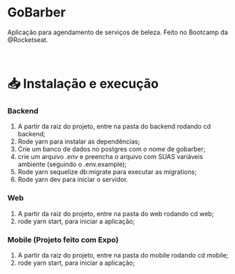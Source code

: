 

# GoBarber
Aplicação para agendamento de serviços de beleza. Feito no Bootcamp da @Rocketseat.

<br/>

# 📥 Instalação e execução

### Backend
1. A partir da raiz do projeto, entre na pasta do backend rodando cd backend;
2. Rode yarn para instalar as dependências;
3. Crie um banco de dados no postgres com o nome de gobarber;
4. crie um arquivo .env e preencha o arquivo com SUAS variáveis ambiente (seguindo o .env.example);
5. Rode yarn sequelize db:migrate para executar as migrations;
6. Rode yarn dev para iniciar o servidor.

### Web
1. A partir da raiz do projeto, entre na pasta do web rodando cd web;
2. rode yarn start, para iniciar a aplicação;<br/>

### Mobile (Projeto feito com Expo)
1. A partir da raiz do projeto, entre na pasta do mobile rodando cd mobile;
2. rode yarn start, para iniciar a aplicação;<br/>


